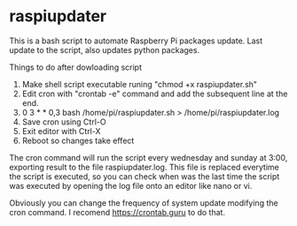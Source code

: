# raspiupdater
This is a bash script to automate Raspberry Pi packages update. Last update to the script, also updates python packages.

Things to do after dowloading script
1. Make shell script executable runing "chmod +x raspiupdater.sh"
2. Edit cron with "crontab -e" command and add the subsequent line at the end.
3. 0 3 * * 0,3 bash /home/pi/raspiupdater.sh > /home/pi/raspiupdater.log
4. Save cron using Ctrl-O
5. Exit editor with Ctrl-X
6. Reboot so changes take effect

The cron command will run the script every wednesday and sunday at 3:00, exporting result to the file raspiupdater.log. This file is replaced everytime the script is executed, so you can check when was the last time the script was executed by opening the log file onto an editor like nano or vi.

Obviously you can change the frequency of system update modifying the cron command. I recomend https://crontab.guru to do that.
